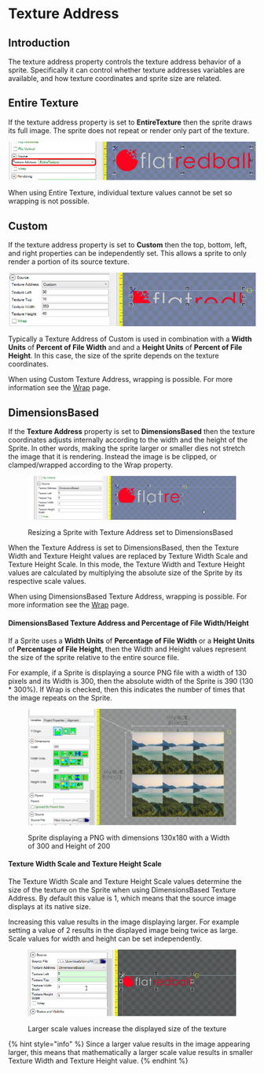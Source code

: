 # Texture Address

## Introduction

The texture address property controls the texture address behavior of a sprite. Specifically it can control whether texture addresses variables are available, and how texture coordinates and sprite size are related.

## Entire Texture

If the texture address property is set to **EntireTexture** then the sprite draws its full image. The sprite does not repeat or render only part of the texture.

![Sprite with Texture Address set to EntireTexture](<../../../.gitbook/assets/26_19 44 30.png>)

When using Entire Texture, individual texture values cannot be set so wrapping is not possible.

## Custom

If the texture address property is set to **Custom** then the top, bottom, left, and right properties can be independently set. This allows a sprite to only render a portion of its source texture.

![Sprite with Texture Address set to Custom](<../../../.gitbook/assets/26_19 46 21.png>)

Typically a Texture Address of Custom is used in combination with a **Width Units** of **Percent of File Width** and and a **Height Units** of **Percent of File Height**. In this case, the size of the sprite depends on the texture coordinates.

When using Custom Texture Address, wrapping is possible. For more information see the [Wrap](texture-address.md#wrap) page.

## DimensionsBased

If the **Texture Address** property is set to **DimensionsBased** then the texture coordinates adjusts internally according to the width and the height of the Sprite. In other words, making the sprite larger or smaller dies not stretch the image that it is rendering. Instead the image is be clipped, or clamped/wrapped according to the Wrap property.

<figure><img src="../../../.gitbook/assets/26_19 50 05.gif" alt=""><figcaption><p>Resizing a Sprite with Texture Address set to DimensionsBased</p></figcaption></figure>

When the Texture Address is set to DimensionsBased, then the Texture Width and Texture Height values are replaced by Texture Width Scale and Texture Height Scale. In this mode, the Texture Width and Texture Height values are calculated by multiplying the absolute size of the Sprite by its respective scale values.

When using DimensionsBased Texture Address, wrapping is possible. For more information see the [Wrap](texture-address.md#wrap) page.

#### DimensionsBased Texture Address and Percentage of File Width/Height

If a Sprite uses a **Width Units** of **Percentage of File Width** or a **Height Units** of **Percentage of File Height**, then the Width and Height values represent the size of the sprite relative to the entire source file.&#x20;

For example, if a Sprite is displaying a source PNG file with a width of 130 pixels and its Width is 300, then the absolute width of the Sprite is 390 (130 \* 300%). If Wrap is checked, then this indicates the number of times that the image repeats on the Sprite.

<figure><img src="../../../.gitbook/assets/image (148).png" alt=""><figcaption><p>Sprite displaying a PNG with dimensions 130x180 with a Width of 300 and Height of 200</p></figcaption></figure>

#### Texture Width Scale and Texture Height Scale

The Texture Width Scale and Texture Height Scale values determine the size of the texture on the Sprite when using DimensionsBased Texture Address. By default this value is 1, which means that the source image displays at its native size.

Increasing this value results in the image displaying larger. For example setting a value of 2 results in the displayed image being twice as large. Scale values for width and height can be set independently.

<figure><img src="../../../.gitbook/assets/22_09 35 32.gif" alt=""><figcaption><p>Larger scale values increase the displayed size of the texture</p></figcaption></figure>

{% hint style="info" %}
Since a larger value results in the image appearing larger, this means that mathematically a larger scale value results in smaller Texture Width and Texture Height value.
{% endhint %}
